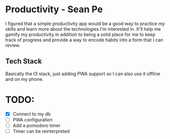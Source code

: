 # Productivity - Sean Pe

I figured that a simple productivity app would be a good way to practice my skills and learn more about the technologies I'm interested in. It'll help me gamify my productivity in addition to being a solid place for me to keep track of progress and provide a way to encode habits into a form that I can review.

## Tech Stack
Basically the t3 stack, just adding PWA support so I can also use it offline and on my phone.

# TODO:
- [x] Connect to my db
- [ ] PWA configuration
- [ ] Add a pomodoro timer
- [ ] Timer can be reinterpreted

